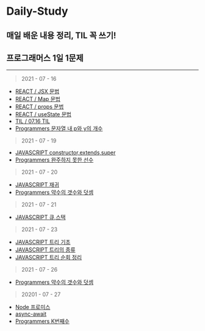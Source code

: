 # Daily-Study
## 매일 배운 내용 정리, TIL 꼭 쓰기!
## 프로그래머스 1일 1문제

---

> 2021 - 07 - 16
- [REACT / JSX 문법 ](./REACT/JSX문법.MD)
- [REACT / Map 문법](./REACT/Map문법.MD)
- [REACT / props 문법](./REACT/Props문법.md)
- [REACT / useState 문법](./REACT/useState문법.md)
- [TIL / 07.16 TIL](./TIL/07.16TIL.MD)
- [Programmers 문자열 내 p와 y의 개수](./PROGRAMMERS/문자열내p와y의개수.MD)

> 2021 - 07 - 19
- [JAVASCRIPT constructor,extends,super](./JAVASCRIPT/생성자,상속,Super.MD)
- [Programmers 완주하지 못한 선수](./PROGRAMMERS/완주하지못한선수.MD)

> 2021 - 07 - 20
- [JAVASCRIPT 재귀](./JAVASCRIPT/재귀.MD)
- [Programmers 약수의 갯수와 덧셈](./PROGRAMMERS/약수의개수와덧셈.MD)

> 2021 - 07 - 21
- [JAVASCRIPT 큐,스택](./JAVASCRIPT/Queue,Stack.MD)

> 2021 - 07 - 23
- [JAVASCRIPT 트리 기초](./JAVASCRIPT/Tree기초.md)
- [JAVASCRIPT 트리의 종류](./JAVASCRIPT/트리의종류.MD)
- [JAVASCRIPT 트리 순회 정리](./JAVASCRIPT/트리순회정리.md)
> 2021 - 07 - 26
- [Programmers 약수의 갯수와 덧셈](./PROGRAMMERS/나누어떨어지는숫자배열.md)

> 20201 - 07 - 27
- [Node 프로미스](./Node.JS/Promise.md)
- [async-await](./Node.JS/async-await.md)
- [Programmers K번째수](./PROGRAMMERS/K번째수.md)
